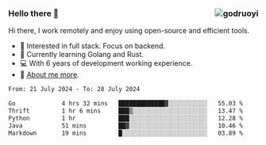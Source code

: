### Hello there 👋 <img align="right" src="https://github-readme-stats.vercel.app/api?username=godruoyi&show_icons=true" alt="godruoyi" />

Hi there, I work remotely and enjoy using open-source and efficient tools.

- 🔭 Interested in full stack. Focus on backend.
- 🌱 Currently learning Golang and Rust.
- 💻 With 6 years of development working experience.
- 👒 [About me more](https://godruoyi.com/posts/about-godruoyi).



<!--START_SECTION:waka-->

```txt
From: 21 July 2024 - To: 28 July 2024

Go             4 hrs 32 mins   █████████████▓░░░░░░░░░░░   55.03 %
Thrift         1 hr 6 mins     ███▒░░░░░░░░░░░░░░░░░░░░░   13.47 %
Python         1 hr            ███░░░░░░░░░░░░░░░░░░░░░░   12.28 %
Java           51 mins         ██▓░░░░░░░░░░░░░░░░░░░░░░   10.46 %
Markdown       19 mins         █░░░░░░░░░░░░░░░░░░░░░░░░   03.89 %
```

<!--END_SECTION:waka-->
